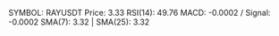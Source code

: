 SYMBOL: RAYUSDT
Price: 3.33
RSI(14): 49.76
MACD: -0.0002 / Signal: -0.0002
SMA(7): 3.32 | SMA(25): 3.32

